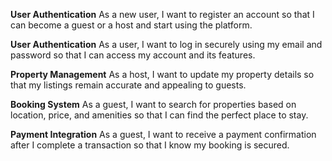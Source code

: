 **User Authentication**
As a new user, I want to register an account so that I can become a guest or a host and start using the platform.

**User Authentication**
As a user, I want to log in securely using my email and password so that I can access my account and its features.

**Property Management**
As a host, I want to update my property details so that my listings remain accurate and appealing to guests.

**Booking System**
As a guest, I want to search for properties based on location, price, and amenities so that I can find the perfect place to stay.

**Payment Integration**
As a guest, I want to receive a payment confirmation after I complete a transaction so that I know my booking is secured.
